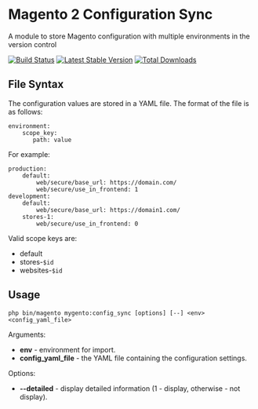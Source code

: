 # Magento 2 Configuration Sync

A module to store Magento configuration with multiple environments in the version control


[![Build Status](https://travis-ci.org/mygento/configsync.svg?branch=m2)](https://travis-ci.org/mygento/configsync)
[![Latest Stable Version](https://poser.pugx.org/mygento/configsync/v/stable)](https://packagist.org/packages/mygento/configsync)
[![Total Downloads](https://poser.pugx.org/mygento/configsync/downloads)](https://packagist.org/packages/mygento/configsync)

## File Syntax

The configuration values are stored in a YAML file.  The format of the file is as follows:

    environment:
        scope_key:
           path: value

For example:

    production:
        default:
            web/secure/base_url: https://domain.com/
            web/secure/use_in_frontend: 1
    development:
        default:
            web/secure/base_url: https://domain1.com/
        stores-1:
            web/secure/use_in_frontend: 0

Valid scope keys are:

* default
* stores-`$id`
* websites-`$id`

## Usage

    php bin/magento mygento:config_sync [options] [--] <env> <config_yaml_file>
    
 Arguments:
 * **env** - environment for import.
 * **config_yaml_file** - the YAML file containing the configuration settings.
 
 Options:
 * **--detailed** - display detailed information (1 - display, otherwise - not display).
